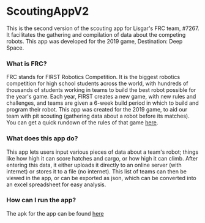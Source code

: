 # ScoutingAppV2

This is the second version of the scouting app for Lisgar's FRC team, #7267. It facilitates the gathering and compilation of data
about the competing robots. This app was developed for the 2019 game, Destination: Deep Space.

### What is FRC?

FRC stands for FIRST Robotics Competition. It is the biggest robotics competition for high school students across the world, with
hundreds of thousands of students working in teams to build the best robot possible for the year's game. Each year, FIRST creates
a new game, with new rules and challenges, and teams are given a 6-week build period in which to build and program their robot. This
app was created for the 2019 game, to aid our team with pit scouting (gathering data about a robot before its matches). You can get a
quick rundown of the rules of that game [here](https://www.firstinspires.org/robotics/frc/game-and-season).

### What does this app do?

This app lets users input various pieces of data about a team's robot; things like how high it can score hatches and cargo, or how
high it can climb. After entering this data, it either uploads it directly to an online server (with internet) or stores it to a file
(no internet). This list of teams can then be viewed in the app, or can be exported as json, which can be converted into an excel
spreadsheet for easy analysis.

### How can I run the app?

The apk for the app can be found [here](https://www.google.ca)
